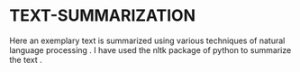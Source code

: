 # TEXT-SUMMARIZATION
Here an exemplary text is summarized using various techniques of natural language processing .
I have used the nltk package of python to summarize the text . 
